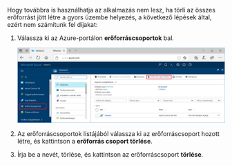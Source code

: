 Hogy továbbra is használhatja az alkalmazás nem lesz, ha törli az összes erőforrást jött létre a gyors üzembe helyezés, a következő lépések által, ezért nem számítunk fel díjakat:

1. Válassza ki az Azure-portálon **erőforráscsoportok** bal.  

   ![Az Azure-portálon a metrikák](./media/cosmos-db-delete-resource-group/delete-resources.png)

2. Az erőforráscsoportok listájából válassza ki az erőforráscsoport hozott létre, és kattintson a **erőforrás csoport törlése**.

3. Írja be a nevét, törlése, és kattintson az erőforráscsoport **törlése**.


